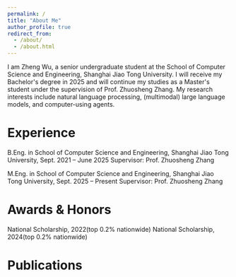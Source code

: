 ```yaml
---
permalink: /
title: "About Me"
author_profile: true
redirect_from: 
  - /about/
  - /about.html
---
```


I am Zheng Wu, a senior undergraduate student at the School of Computer Science and Engineering, Shanghai Jiao Tong University. I will receive my Bachelor's degree in 2025 and will continue my studies as a Master's student under the supervision of Prof. Zhuosheng Zhang. My research interests include natural language processing, (multimodal) large language models, and computer-using agents.

Experience
=====
B.Eng. in School of Computer Science and Engineering, Shanghai Jiao Tong University, Sept. 2021 – June 2025
Supervisor: Prof. Zhuosheng Zhang

M.Eng. in School of Computer Science and Engineering, Shanghai Jiao Tong University, Sept. 2025 – Present
Supervisor: Prof. Zhuosheng Zhang

Awards & Honors
======
National Scholarship, 2022(top 0.2% nationwide)
National Scholarship, 2024(top 0.2% nationwide)

Publications
======
